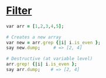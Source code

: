 [1]: http://rosettacode.org/wiki/Filter

# [Filter][1]

```ruby
var arr = [1,2,3,4,5];
 
# Creates a new array
var new = arr.grep {|i| i.is_even };
say new.dump;     # => [2, 4]
 
# Destructive (at variable level)
arr.grep! {|i| i.is_even };
say arr.dump;    # => [2, 4]
```
